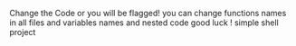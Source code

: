 Change the Code or you will be flagged!
you can change functions names in all files
and variables names and nested code 
good luck !
simple shell project
